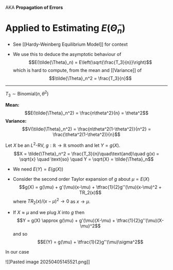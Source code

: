 AKA **Propagation of Errors**

# Applied to Estimating $E(\tilde{\Theta}_n)$

- See [[Hardy-Weinberg Equilibrium Model]] for context

- We use this to deduce the asymptotic behaviour of 
$$E(\tilde{\Theta}_n) = E\left(\sqrt{\frac{T_3}{n}}\right)$$
	which is hard to compute, from the mean and [[Variance]] of 
	$$\tilde{\Theta}_n^2 = \frac{T_3}{n}$$
---
$T_3 \sim \text{Binomial}(n,\theta^2)$ 

**Mean:**
$$E(\tilde{\Theta}_n^2) = \frac{n\theta^2}{n} = \theta^2$$
**Variance:**
$$V(\tilde{\Theta}_n^2) = \frac{n\theta^2(1-\theta^2)}{n^2} = \frac{\theta^2(1-\theta^2)}{n}$$

Let $X$ be an $L^2$-RV, $g:\mathbb{R}\to \mathbb{R}$ smooth and let $Y = g(X)$.
$$X = \tilde{\Theta}_n^2 = \frac{T_3}{n}\quad\text{and}\quad g(x) = \sqrt{x} \quad \text{so} \quad Y = \sqrt{X} = \tilde{\Theta}_n$$
- We need $E(Y) = E(g(X))$ 
- Consider the second order Taylor expansion of $g$ about $\mu = E(X)$
$$g(X) = g(\mu) + g'(\mu)(x-\mu) + \tfrac{1}{2}g''(\mu)(x-\mu)^2 + TR_2(x)$$
	where $TR_2(x) / (x-\mu)^2 \to 0$ as $x \to \mu$.

- If $X \approx \mu$ and we plug $X$ into $g$ then
$$Y = g(X) \approx g(\mu) + g'(\mu)(X-\mu) + \tfrac{1}{2}g''(\mu)(X-\mu)^2$$
and so
$$E(Y) = g(\mu) + \tfrac{1}{2}g''(\mu)\sigma^2$$


In our case

![[Pasted image 20250405145521.png]]

